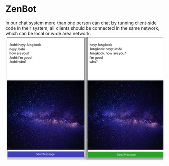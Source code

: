 # ZenBot
In our chat system more than one person can chat by running client-side code in their system, all clients should be connected in the same network, which can be local or wide area network.
![chat](chat.jpeg)

